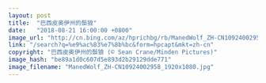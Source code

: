 ```yaml
---
layout: post
title:  "巴西皮奥伊州的鬃狼"
date:   "2018-08-21 16:00:00 +0800"
image_url: "http://cn.bing.com/az/hprichbg/rb/ManedWolf_ZH-CN10924002958_1920x1080.jpg"
link: "/search?q=%e9%ac%83%e7%8b%bc&form=hpcapt&mkt=zh-cn"
copyright: "巴西皮奥伊州的鬃狼 (© Sean Crane/Minden Pictures)"
image_hash: "be89a1d0c607d5e893d2b29129dde771"
image_filename: "ManedWolf_ZH-CN10924002958_1920x1080.jpg"
---
```

